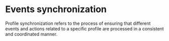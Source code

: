 # Events synchronization

Profile synchronization refers to the process of ensuring that different events and actions related to a specific profile are processed in a consistent and coordinated manner.

